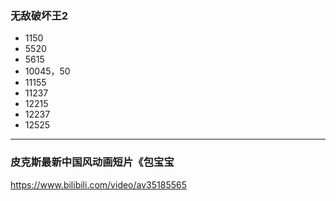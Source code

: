 ### 无敌破坏王2
- 1150
- 5520
- 5615
- 10045，50
- 11155
- 11237
- 12215
- 12237
- 12525
---
### 皮克斯最新中国风动画短片《包宝宝
https://www.bilibili.com/video/av35185565